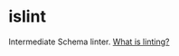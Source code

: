 islint
======

Intermediate Schema linter. [What is linting?](http://stackoverflow.com/questions/8503559/what-is-linting)
